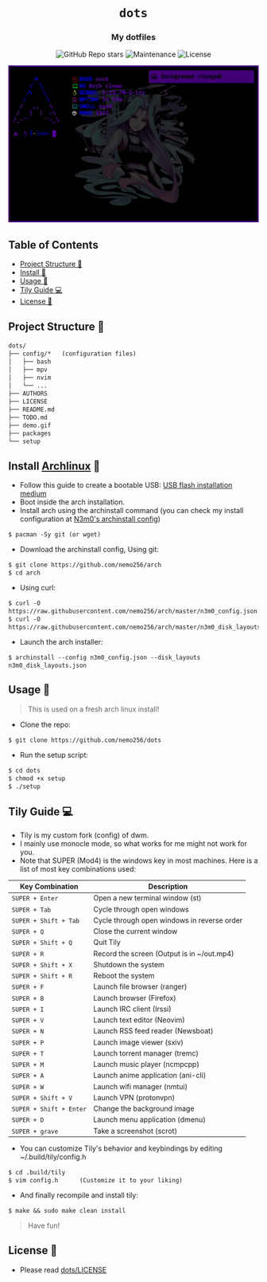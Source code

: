 <div align="center">

# `dots`

<h3>
  My dotfiles
</h3>

<!-- Badges -->
![GitHub Repo stars](https://img.shields.io/github/stars/nemo256/dots?style=for-the-badge)
![Maintenance](https://shields.io/maintenance/yes/2023?style=for-the-badge)
![License](https://shields.io/github/license/nemo256/dots?style=for-the-badge)

<!-- Demo image -->
![Demo](demo.gif)

</div>

<!-- TABLE OF CONTENTS -->
## Table of Contents

* [Project Structure 📁](#project-structure)
* [Install 🔨](#install)
* [Usage 🚀](#usage)
* [Tily Guide 💻](#tily)
* [License 📑](#license)

## Project Structure 📁
```
dots/
├── config/*   (configuration files)
│   ├── bash
│   ├── mpv
│   ├── nvim
│   └── ...
├── AUTHORS
├── LICENSE
├── README.md
├── TODO.md
├── demo.gif
├── packages
└── setup
```

## Install [Archlinux](https://archlinux.org/) 🔨
- Follow this guide to create a bootable USB: [USB flash installation medium](https://wiki.archlinux.org/title/USB_flash_installation_medium)
- Boot inside the arch installation.
- Install arch using the archinstall command (you can check my install configuration at [N3m0's archinstall config](https://github.com/nemo256/arch))
```shell
$ pacman -Sy git (or wget)
```
- Download the archinstall config, Using git:
```shell
$ git clone https://github.com/nemo256/arch
$ cd arch
```
- Using curl:
```shell
$ curl -O https://raw.githubusercontent.com/nemo256/arch/master/n3m0_config.json
$ curl -O https://raw.githubusercontent.com/nemo256/arch/master/n3m0_disk_layouts.json
```
- Launch the arch installer:
```shell
$ archinstall --config n3m0_config.json --disk_layouts n3m0_disk_layouts.json
```

## Usage 🚀
> This is used on a fresh arch linux install!
- Clone the repo:
```shell
$ git clone https://github.com/nemo256/dots
```
- Run the setup script:
```shell
$ cd dots
$ chmod +x setup
$ ./setup
```
## Tily Guide 💻

- Tily is my custom fork (config) of dwm.
- I mainly use monocle mode, so what works for me might not work for you.
- Note that SUPER (Mod4) is the windows key in most machines.
Here is a list of most key combinations used:

| Key Combination | Description |
| --------------- | ----------- |
| `SUPER + Enter`      | Open a new terminal window (st) |
| `SUPER + Tab`        | Cycle through open windows |
| `SUPER + Shift + Tab`| Cycle through open windows in reverse order |
| `SUPER + Q`          | Close the current window |
| `SUPER + Shift + Q`  | Quit Tily |
| `SUPER + R`          | Record the screen (Output is in ~/out.mp4) |
| `SUPER + Shift + X`     | Shutdown the system |
| `SUPER + Shift + R`     | Reboot the system |
| `SUPER + F`          | Launch file browser (ranger) |
| `SUPER + B`          | Launch browser (Firefox) |
| `SUPER + I`          | Launch IRC client (Irssi) |
| `SUPER + V`          | Launch text editor (Neovim) |
| `SUPER + N`          | Launch RSS feed reader (Newsboat) |
| `SUPER + P`          | Launch image viewer (sxiv) |
| `SUPER + T`          | Launch torrent manager (tremc) |
| `SUPER + M`          | Launch music player (ncmpcpp) |
| `SUPER + A`          | Launch anime application (ani-cli) |
| `SUPER + W`          | Launch wifi manager (nmtui) |
| `SUPER + Shift + V`     | Launch VPN (protonvpn) |
| `SUPER + Shift + Enter` | Change the background image |
| `SUPER + D`          | Launch menu application (dmenu) |
| `SUPER + grave`      | Take a screenshot (scrot) |

- You can customize Tily's behavior and keybindings by editing ~/.build/tily/config.h
```shell
$ cd .build/tily
$ vim config.h      (Customize it to your liking)
```
- And finally recompile and install tily:
```shell
$ make && sudo make clean install
```
> Have fun!

## License 📑
- Please read [dots/LICENSE](https://github.com/nemo256/dots/blob/master/LICENSE)
